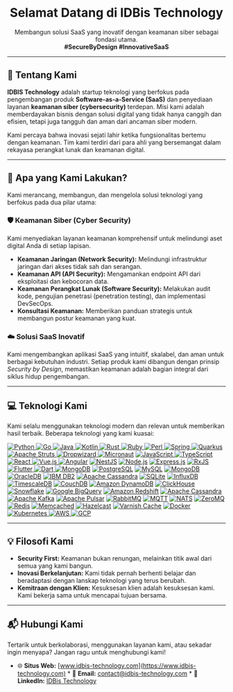 <h1 align="center">Selamat Datang di IDBis Technology</h1>
<p align="center">
  Membangun solusi SaaS yang inovatif dengan keamanan siber sebagai fondasi utama.
  <br />
  <strong>#SecureByDesign #InnovativeSaaS</strong>
</p>

---

## 👋 Tentang Kami

**IDBIS Technology** adalah startup teknologi yang berfokus pada pengembangan produk **Software-as-a-Service (SaaS)** dan penyediaan layanan **keamanan siber (cybersecurity)** terdepan. Misi kami adalah memberdayakan bisnis dengan solusi digital yang tidak hanya canggih dan efisien, tetapi juga tangguh dan aman dari ancaman siber modern.

Kami percaya bahwa inovasi sejati lahir ketika fungsionalitas bertemu dengan keamanan. Tim kami terdiri dari para ahli yang bersemangat dalam rekayasa perangkat lunak dan keamanan digital.

---

## 🚀 Apa yang Kami Lakukan?

Kami merancang, membangun, dan mengelola solusi teknologi yang berfokus pada dua pilar utama:

### 🛡️ Keamanan Siber (Cyber Security)
Kami menyediakan layanan keamanan komprehensif untuk melindungi aset digital Anda di setiap lapisan.
* **Keamanan Jaringan (Network Security):** Melindungi infrastruktur jaringan dari akses tidak sah dan serangan.
* **Keamanan API (API Security):** Mengamankan endpoint API dari eksploitasi dan kebocoran data.
* **Keamanan Perangkat Lunak (Software Security):** Melakukan audit kode, pengujian penetrasi (penetration testing), dan implementasi DevSecOps.
* **Konsultasi Keamanan:** Memberikan panduan strategis untuk membangun postur keamanan yang kuat.

### ☁️ Solusi SaaS Inovatif
Kami mengembangkan aplikasi SaaS yang intuitif, skalabel, dan aman untuk berbagai kebutuhan industri. Setiap produk kami dibangun dengan prinsip *Security by Design*, memastikan keamanan adalah bagian integral dari siklus hidup pengembangan.

---

## 💻 Teknologi Kami

Kami selalu menggunakan teknologi modern dan relevan untuk memberikan hasil terbaik. Beberapa teknologi yang kami kuasai:

<p align="left">
  <a href="https://www.python.org" target="_blank"><img src="https://img.shields.io/badge/Python-3776AB?style=for-the-badge&logo=python&logoColor=white" alt="Python"/> </a>
  <a href="https://golang.org" target="_blank"><img src="https://img.shields.io/badge/Go-00ADD8?style=for-the-badge&logo=go&logoColor=white" alt="Go"/> </a>
  <a href="https://www.java.com" target="_blank"><img src="https://img.shields.io/badge/Java-ED8B00?style=for-the-badge&logo=openjdk&logoColor=white" alt="Java"/> </a>
  <a href="https://kotlinlang.org" target="_blank"><img src="https://img.shields.io/badge/Kotlin-7F52FF?style=for-the-badge&logo=kotlin&logoColor=white" alt="Kotlin"/> </a>
  <a href="https://www.rust-lang.org" target="_blank"><img src="https://img.shields.io/badge/Rust-DEA584?style=for-the-badge&logo=rust&logoColor=black" alt="Rust"/> </a>
  <a href="https://www.ruby-lang.org" target="_blank"><img src="https://img.shields.io/badge/Ruby-CC342D?style=for-the-badge&logo=ruby&logoColor=white" alt="Ruby"/> </a>
  <a href="https://www.perl.org/" target="_blank"><img src="https://img.shields.io/badge/Perl-39457E?style=for-the-badge&logo=perl&logoColor=white" alt="Perl"/> </a>
  <a href="https://spring.io/" target="_blank"><img src="https://img.shields.io/badge/Spring-6DB33F?style=for-the-badge&logo=spring&logoColor=white" alt="Spring"/> </a>
  <a href="https://quarkus.io/" target="_blank"><img src="https://img.shields.io/badge/Quarkus-4695EB?style=for-the-badge&logo=quarkus&logoColor=white" alt="Quarkus"/> </a>
  <a href="https://struts.apache.org/" target="_blank"><img src="https://img.shields.io/badge/Apache_Struts-003366?style=for-the-badge&logo=apache&logoColor=white" alt="Apache Struts"/> </a>
  <a href="https://www.dropwizard.io/" target="_blank"><img src="https://img.shields.io/badge/Dropwizard-006373?style=for-the-badge&logo=java&logoColor=white" alt="Dropwizard"/> </a>
  <a href="https://micronaut.io/" target="_blank"><img src="https://img.shields.io/badge/Micronaut-2F3574?style=for-the-badge&logo=micronaut&logoColor=white" alt="Micronaut"/></a>
  <a href="https://developer.mozilla.org/en-US/docs/Web/JavaScript" target="_blank"> <img src="https://img.shields.io/badge/JavaScript-F7DF1E?style=for-the-badge&logo=javascript&logoColor=black" alt="JavaScript"/> </a>
  <a href="https://www.typescriptlang.org/" target="_blank"> <img src="https://img.shields.io/badge/TypeScript-3178C6?style=for-the-badge&logo=typescript&logoColor=white" alt="TypeScript"/> </a>
  <a href="https://reactjs.org/" target="_blank"> <img src="https://img.shields.io/badge/React-61DAFB?style=for-the-badge&logo=react&logoColor=black" alt="React"/> </a>
  <a href="https://vuejs.org/" target="_blank"> <img src="https://img.shields.io/badge/Vue.js-4FC08D?style=for-the-badge&logo=vue.js&logoColor=white" alt="Vue.js"/> </a>
  <a href="https://angular.io/" target="_blank"><img src="https://img.shields.io/badge/Angular-DD0031?style=for-the-badge&logo=angular&logoColor=white" alt="Angular"/></a>
  <a href="https://nestjs.com/" target="_blank"><img src="https://img.shields.io/badge/NestJS-E0234E?style=for-the-badge&logo=nestjs&logoColor=white" alt="NestJS"/></a>
  <a href="https://nodejs.org/" target="_blank"><img src="https://img.shields.io/badge/Node.js-339933?style=for-the-badge&logo=nodedotjs&logoColor=white" alt="Node.js"/></a>
  <a href="https://expressjs.com/" target="_blank"><img src="https://img.shields.io/badge/Express.js-000000?style=for-the-badge&logo=express&logoColor=white" alt="Express.js"/></a>
  <a href="https://rxjs.dev/" target="_blank"><img src="https://img.shields.io/badge/RxJS-B7178C?style=for-the-badge&logo=reactivex&logoColor=white" alt="RxJS"/></a>
  <a href="https://flutter.dev" target="_blank"> <img src="https://img.shields.io/badge/Flutter-02569B?style=for-the-badge&logo=flutter&logoColor=white" alt="Flutter"/> </a>
  <a href="https://dart.dev" target="_blank"> <img src="https://img.shields.io/badge/Dart-0175C2?style=for-the-badge&logo=dart&logoColor=white" alt="Dart"/> </a>
  <a href="https://www.mongodb.com/" target="_blank"><img src="https://img.shields.io/badge/MongoDB-47A248?style=for-the-badge&logo=mongodb&logoColor=white" alt="MongoDB"/></a>
  <a href="https://www.postgresql.org/" target="_blank"><img src="https://img.shields.io/badge/PostgreSQL-4169E1?style=for-the-badge&logo=postgresql&logoColor=white" alt="PostgreSQL"/></a>
  <a href="https://www.mysql.com/" target="_blank"><img src="https://img.shields.io/badge/MySQL-4479A1?style=for-the-badge&logo=mysql&logoColor=white" alt="MySQL"/></a>
  <a href="https://www.mongodb.com/" target="_blank"><img src="https://img.shields.io/badge/MongoDB-47A248?style=for-the-badge&logo=mongodb&logoColor=white" alt="MongoDB"/></a>
  <a href="https://www.oracle.com/database/" target="_blank"><img src="https://img.shields.io/badge/OracleDB-F80000?style=for-the-badge&logo=oracle&logoColor=white" alt="OracleDB"/></a>
  <a href="https://www.ibm.com/products/db2" target="_blank"><img src="https://img.shields.io/badge/IBM_DB2-052FAD?style=for-the-badge&logo=ibm&logoColor=white" alt="IBM DB2"/></a>
  <a href="https://cassandra.apache.org/" target="_blank"><img src="https://img.shields.io/badge/Cassandra-1287B1?style=for-the-badge&logo=apachecassandra&logoColor=white" alt="Apache Cassandra"/></a>
  <a href="https://www.sqlite.org/" target="_blank"><img src="https://img.shields.io/badge/SQLite-003B57?style=for-the-badge&logo=sqlite&logoColor=white" alt="SQLite"/></a>
  <a href="https://www.influxdata.com/" target="_blank"><img src="https://img.shields.io/badge/InfluxDB-22ADF6?style=for-the-badge&logo=influxdb&logoColor=white" alt="InfluxDB"/></a>
  <a href="https://www.timescale.com/" target="_blank"><img src="https://img.shields.io/badge/Timescale-FF8800?style=for-the-badge&logo=timescale&logoColor=white" alt="TimescaleDB"/></a>
  <a href="https://couchdb.apache.org/" target="_blank"><img src="https://img.shields.io/badge/CouchDB-D22128?style=for-the-badge&logo=apachecouchdb&logoColor=white" alt="CouchDB"/></a>
  <a href="https://aws.amazon.com/dynamodb/" target="_blank"><img src="https://img.shields.io/badge/DynamoDB-4053D6?style=for-the-badge&logo=amazon-dynamodb&logoColor=white" alt="Amazon DynamoDB"/></a>
  <a href="https://clickhouse.com/" target="_blank"><img src="https://img.shields.io/badge/ClickHouse-FFCC00?style=for-the-badge&logo=clickhouse&logoColor=black" alt="ClickHouse"/></a>
  <a href="https://www.snowflake.com/" target="_blank"><img src="https://img.shields.io/badge/Snowflake-56B9EB?style=for-the-badge&logo=snowflake&logoColor=white" alt="Snowflake"/></a>
  <a href="https://cloud.google.com/bigquery" target="_blank"><img src="https://img.shields.io/badge/BigQuery-4285F4?style=for-the-badge&logo=googlecloud&logoColor=white" alt="Google BigQuery"/></a>
  <a href="https://aws.amazon.com/redshift/" target="_blank"><img src="https://img.shields.io/badge/Redshift-8C4FFF?style=for-the-badge&logo=amazon-redshift&logoColor=white" alt="Amazon Redshift"/></a>
  <a href="https://cassandra.apache.org/" target="_blank"><img src="https://img.shields.io/badge/Cassandra-1287B1?style=for-the-badge&logo=apachecassandra&logoColor=white" alt="Apache Cassandra"/></a>
  <a href="https://kafka.apache.org/" target="_blank"><img src="https://img.shields.io/badge/Kafka-231F20?style=for-the-badge&logo=apachekafka&logoColor=white" alt="Apache Kafka"/></a>
  <a href="https://pulsar.apache.org/" target="_blank"><img src="https://img.shields.io/badge/Apache_Pulsar-188FFF?style=for-the-badge&logo=apachespark&logoColor=white" alt="Apache Pulsar"/></a>
  <a href="https://www.rabbitmq.com/" target="_blank"><img src="https://img.shields.io/badge/RabbitMQ-FF6600?style=for-the-badge&logo=rabbitmq&logoColor=white" alt="RabbitMQ"/></a>
  <a href="https://mqtt.org/" target="_blank"><img src="https://img.shields.io/badge/MQTT-6002EE?style=for-the-badge&logo=mqtt&logoColor=white" alt="MQTT"/></a>
  <a href="https://nats.io/" target="_blank"><img src="https://img.shields.io/badge/NATS-3C9BF4?style=for-the-badge&logo=nats&logoColor=white" alt="NATS"/></a>
  <a href="https://zeromq.org/" target="_blank"><img src="https://img.shields.io/badge/ZeroMQ-E63E30?style=for-the-badge&logo=zeromq&logoColor=white" alt="ZeroMQ"/></a>
  <a href="https://redis.io/" target="_blank"><img src="https://img.shields.io/badge/Redis-DC382D?style=for-the-badge&logo=redis&logoColor=white" alt="Redis"/></a>
  <a href="https://memcached.org/" target="_blank"><img src="https://img.shields.io/badge/Memcached-66CC99?style=for-the-badge&logo=memcached&logoColor=white" alt="Memcached"/></a>
  <a href="https://hazelcast.com/" target="_blank"><img src="https://img.shields.io/badge/Hazelcast-0079C1?style=for-the-badge&logo=hazelcast&logoColor=white" alt="Hazelcast"/></a>
  <a href="https://www.varnish-cache.org/" target="_blank"><img src="https://img.shields.io/badge/Varnish-3498DB?style=for-the-badge&logo=varnish&logoColor=white" alt="Varnish Cache"/></a>
  <a href="https://www.docker.com/" target="_blank"> <img src="https://img.shields.io/badge/Docker-2496ED?style=for-the-badge&logo=docker&logoColor=white" alt="Docker"/> </a>
  <a href="https://kubernetes.io" target="_blank"> <img src="https://img.shields.io/badge/Kubernetes-326CE5?style=for-the-badge&logo=kubernetes&logoColor=white" alt="Kubernetes"/> </a>
  <a href="https://aws.amazon.com" target="_blank"> <img src="https://img.shields.io/badge/AWS-232F3E?style=for-the-badge&logo=amazon-aws&logoColor=white" alt="AWS"/> </a>
  <a href="https://cloud.google.com/" target="_blank"><img src="https://img.shields.io/badge/Google_Cloud-4285F4?style=for-the-badge&logo=google-cloud&logoColor=white" alt="GCP"/></a>
</p>

---

## 💡 Filosofi Kami

* **Security First:** Keamanan bukan renungan, melainkan titik awal dari semua yang kami bangun.
* **Inovasi Berkelanjutan:** Kami tidak pernah berhenti belajar dan beradaptasi dengan lanskap teknologi yang terus berubah.
* **Kemitraan dengan Klien:** Kesuksesan klien adalah kesuksesan kami. Kami bekerja sama untuk mencapai tujuan bersama.

---

## 📬 Hubungi Kami

Tertarik untuk berkolaborasi, menggunakan layanan kami, atau sekadar ingin menyapa? Jangan ragu untuk menghubungi kami!

* 🌐 **Situs Web:** [www.idbis-technology.com](https://www.idbis-technology.com) * 📧 **Email:** [contact@idbis-technology.com](mailto:contact@idbis-technology.com) * 🔗 **LinkedIn:** [IDBis Technology](https://www.linkedin.com/company/idbis-technology) 
